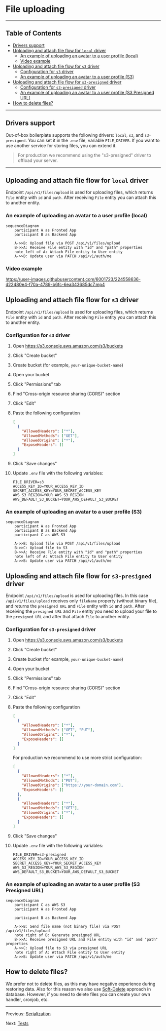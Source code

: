 # File uploading

---

## Table of Contents <!-- omit in toc -->

- [Drivers support](#drivers-support)
- [Uploading and attach file flow for `local` driver](#uploading-and-attach-file-flow-for-local-driver)
  - [An example of uploading an avatar to a user profile (local)](#an-example-of-uploading-an-avatar-to-a-user-profile-local)
  - [Video example](#video-example)
- [Uploading and attach file flow for `s3` driver](#uploading-and-attach-file-flow-for-s3-driver)
  - [Configuration for `s3` driver](#configuration-for-s3-driver)
  - [An example of uploading an avatar to a user profile (S3)](#an-example-of-uploading-an-avatar-to-a-user-profile-s3)
- [Uploading and attach file flow for `s3-presigned` driver](#uploading-and-attach-file-flow-for-s3-presigned-driver)
  - [Configuration for `s3-presigned` driver](#configuration-for-s3-presigned-driver)
  - [An example of uploading an avatar to a user profile (S3 Presigned URL)](#an-example-of-uploading-an-avatar-to-a-user-profile-s3-presigned-url)
- [How to delete files?](#how-to-delete-files)

---

## Drivers support

Out-of-box boilerplate supports the following drivers: `local`, `s3`, and `s3-presigned`. You can set it in the `.env` file, variable `FILE_DRIVER`. If you want to use another service for storing files, you can extend it.

> For production we recommend using the "s3-presigned" driver to offload your server.

---

## Uploading and attach file flow for `local` driver

Endpoint `/api/v1/files/upload` is used for uploading files, which returns `File` entity with `id` and `path`. After receiving `File` entity you can attach this to another entity.

### An example of uploading an avatar to a user profile (local)

```mermaid
sequenceDiagram
    participant A as Fronted App
    participant B as Backend App

    A->>B: Upload file via POST /api/v1/files/upload
    B->>A: Receive File entity with "id" and "path" properties
    note left of A: Attach File entity to User entity
    A->>B: Update user via PATCH /api/v1/auth/me
```

### Video example

<https://user-images.githubusercontent.com/6001723/224558636-d22480e4-f70a-4789-b6fc-6ea343685dc7.mp4>

## Uploading and attach file flow for `s3` driver

Endpoint `/api/v1/files/upload` is used for uploading files, which returns `File` entity with `id` and `path`. After receiving `File` entity you can attach this to another entity.

### Configuration for `s3` driver

1. Open https://s3.console.aws.amazon.com/s3/buckets
1. Click "Create bucket"
1. Create bucket (for example, `your-unique-bucket-name`)
1. Open your bucket
1. Click "Permissions" tab
1. Find "Cross-origin resource sharing (CORS)" section
1. Click "Edit"
1. Paste the following configuration

   ```json
   [
     {
       "AllowedHeaders": ["*"],
       "AllowedMethods": ["GET"],
       "AllowedOrigins": ["*"],
       "ExposeHeaders": []
     }
   ]
   ```

1. Click "Save changes"
1. Update `.env` file with the following variables:

   ```dotenv
   FILE_DRIVER=s3
   ACCESS_KEY_ID=YOUR_ACCESS_KEY_ID
   SECRET_ACCESS_KEY=YOUR_SECRET_ACCESS_KEY
   AWS_S3_REGION=YOUR_AWS_S3_REGION
   AWS_DEFAULT_S3_BUCKET=YOUR_AWS_DEFAULT_S3_BUCKET
   ```

### An example of uploading an avatar to a user profile (S3)

```mermaid
sequenceDiagram
    participant A as Fronted App
    participant B as Backend App
    participant C as AWS S3

    A->>B: Upload file via POST /api/v1/files/upload
    B->>C: Upload file to S3
    B->>A: Receive File entity with "id" and "path" properties
    note left of A: Attach File entity to User entity
    A->>B: Update user via PATCH /api/v1/auth/me
```

## Uploading and attach file flow for `s3-presigned` driver

Endpoint `/api/v1/files/upload` is used for uploading files. In this case `/api/v1/files/upload` receives only `fileName` property (without binary file), and returns the `presigned URL` and `File` entity with `id` and `path`. After receiving the `presigned URL` and `File` entity you need to upload your file to the `presigned URL` and after that attach `File` to another entity.

### Configuration for `s3-presigned` driver

1. Open https://s3.console.aws.amazon.com/s3/buckets
1. Click "Create bucket"
1. Create bucket (for example, `your-unique-bucket-name`)
1. Open your bucket
1. Click "Permissions" tab
1. Find "Cross-origin resource sharing (CORS)" section
1. Click "Edit"
1. Paste the following configuration

   ```json
   [
     {
       "AllowedHeaders": ["*"],
       "AllowedMethods": ["GET", "PUT"],
       "AllowedOrigins": ["*"],
       "ExposeHeaders": []
     }
   ]
   ```

   For production we recommend to use more strict configuration:

   ```json
   [
     {
       "AllowedHeaders": ["*"],
       "AllowedMethods": ["PUT"],
       "AllowedOrigins": ["https://your-domain.com"],
       "ExposeHeaders": []
     },
     {
       "AllowedHeaders": ["*"],
       "AllowedMethods": ["GET"],
       "AllowedOrigins": ["*"],
       "ExposeHeaders": []
     }
   ]
   ```

1. Click "Save changes"
1. Update `.env` file with the following variables:

   ```dotenv
   FILE_DRIVER=s3-presigned
   ACCESS_KEY_ID=YOUR_ACCESS_KEY_ID
   SECRET_ACCESS_KEY=YOUR_SECRET_ACCESS_KEY
   AWS_S3_REGION=YOUR_AWS_S3_REGION
   AWS_DEFAULT_S3_BUCKET=YOUR_AWS_DEFAULT_S3_BUCKET
   ```

### An example of uploading an avatar to a user profile (S3 Presigned URL)

```mermaid
sequenceDiagram
    participant C as AWS S3
    participant A as Fronted App

    participant B as Backend App

    A->>B: Send file name (not binary file) via POST /api/v1/files/upload
    note right of B: Generate presigned URL
    B->>A: Receive presigned URL and File entity with "id" and "path" properties
    A->>C: Upload file to S3 via presigned URL
    note right of A: Attach File entity to User entity
    A->>B: Update user via PATCH /api/v1/auth/me
```

## How to delete files?

We prefer not to delete files, as this may have negative experience during restoring data. Also for this reason we also use [Soft-Delete](https://orkhan.gitbook.io/typeorm/docs/delete-query-builder#soft-delete) approach in database. However, if you need to delete files you can create your own handler, cronjob, etc.

---

Previous: [Serialization](serialization.md)

Next: [Tests](tests.md)
